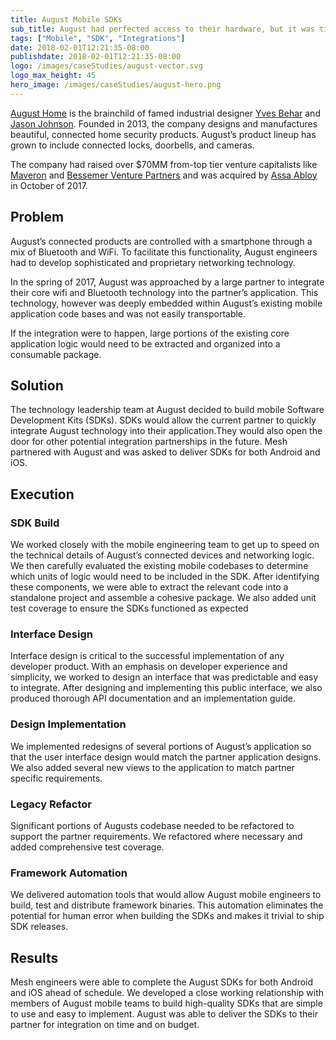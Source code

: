 ```yaml
---
title: August Mobile SDKs
sub_title: August had perfected access to their hardware, but it was time to open the doors to other developers.
tags: ["Mobile", "SDK", "Integrations"]
date: 2018-02-01T12:21:35-08:00
publishdate: 2018-02-01T12:21:35-08:00
logo: /images/caseStudies/august-vector.svg
logo_max_height: 45
hero_image: /images/caseStudies/august-hero.png
---
```


[August Home](http://august.com/) is the brainchild of famed industrial designer [Yves Behar](https://twitter.com/yvesbehar) and [Jason Johnson](https://twitter.com/jcjohnson). Founded in 2013, the company designs and manufactures beautiful, connected home security products. August’s product lineup has grown to include connected locks, doorbells, and cameras.

The company had raised over $70MM from-top tier venture capitalists like [Maveron](https://www.maveron.com/) and [Bessemer Venture Partners](https://www.bvp.com/) and was acquired by [Assa Abloy](https://www.assaabloy.com/en/com/) in October of 2017. 

## Problem

August’s connected products are controlled with a smartphone through a mix of Bluetooth and WiFi. To facilitate this functionality, August engineers had to develop sophisticated and proprietary networking technology.

In the spring of 2017, August was approached by a large partner to integrate their core wifi and Bluetooth technology into the partner’s application. This technology, however was deeply embedded within August’s existing mobile application code bases and was not easily transportable. 

If the integration were to happen, large portions of the existing core application logic would need to be extracted and organized into a consumable package.

## Solution

The technology leadership team at August decided to build mobile Software Development Kits (SDKs). SDKs would allow the current partner to quickly integrate August technology into their application.They would also open the door for other potential integration partnerships in the future. Mesh partnered with August and was asked to deliver SDKs for both Android and iOS. 

## Execution

### SDK Build

We worked closely with the mobile engineering team to get up to speed on the technical details of August’s connected devices and networking logic. We then carefully evaluated the existing mobile codebases to determine which units of logic would need to be included in the SDK. After identifying these components, we were able to extract the relevant code into a standalone project and assemble a cohesive package. We also added unit test coverage to ensure the SDKs functioned as expected

### Interface Design 

Interface design is critical to the successful implementation of any developer product. With an emphasis on developer experience and simplicity, we worked to design an interface that was predictable and easy to integrate. After designing and implementing this public interface, we also produced thorough API documentation and an implementation guide.

### Design Implementation 

We implemented redesigns of several portions of August’s application so that the user interface design would match the partner application designs. We also added several new views to the application to match partner specific requirements.

### Legacy Refactor

Significant portions of Augusts codebase needed to be refactored to support the partner requirements. We refactored where necessary and added comprehensive test coverage. 

### Framework Automation

We delivered automation tools that would allow August mobile engineers to build, test and distribute framework binaries. This automation eliminates the potential for human error when building the SDKs and makes it trivial to ship SDK releases.

## Results

Mesh engineers were able to complete the August SDKs for both Android and iOS ahead of schedule. We developed a close working relationship with members of August mobile teams to build high-quality SDKs that are simple to use and easy to implement. August was able to deliver the SDKs to their partner for integration on time and on budget.